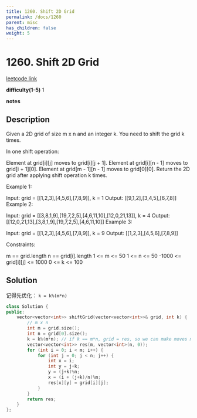 ```yaml
---
title: 1260. Shift 2D Grid
permalink: /docs/1260
parent: misc
has_children: false
weight: 5
---
```

# 1260. Shift 2D Grid
[leetcode link](https://leetcode.com/problems/shift-2d-grid/)

**difficulty(1-5)** 
1

**notes** 


## Description
Given a 2D grid of size m x n and an integer k. You need to shift the grid k times.

In one shift operation:

Element at grid[i][j] moves to grid[i][j + 1].
Element at grid[i][n - 1] moves to grid[i + 1][0].
Element at grid[m - 1][n - 1] moves to grid[0][0].
Return the 2D grid after applying shift operation k times.

 

Example 1:


Input: grid = [[1,2,3],[4,5,6],[7,8,9]], k = 1
Output: [[9,1,2],[3,4,5],[6,7,8]]
Example 2:


Input: grid = [[3,8,1,9],[19,7,2,5],[4,6,11,10],[12,0,21,13]], k = 4
Output: [[12,0,21,13],[3,8,1,9],[19,7,2,5],[4,6,11,10]]
Example 3:

Input: grid = [[1,2,3],[4,5,6],[7,8,9]], k = 9
Output: [[1,2,3],[4,5,6],[7,8,9]]
 

Constraints:

m == grid.length
n == grid[i].length
1 <= m <= 50
1 <= n <= 50
-1000 <= grid[i][j] <= 1000
0 <= k <= 100


## Solution
记得先优化： `k = k%(m*n)`
```c++
class Solution {
public:
    vector<vector<int>> shiftGrid(vector<vector<int>>& grid, int k) {
        // m x n
        int m = grid.size();
        int n = grid[0].size();
        k = k%(m*n); // if k == m*n, grid = res, so we can make moves minimum by reduce k 
        vector<vector<int>> res(m, vector<int>(n, 0));
        for (int i = 0; i < m; i++) {
            for (int j = 0; j < n; j++) {
                int x = i;
                int y = j+k;
                y = (j+k)%n;
                x = (i + (j+k)/n)%m;
                res[x][y] = grid[i][j];
            }
        }
        return res;
    }
};
``` 

<!-- 
Default label
{: .label }

Blue label
{: .label .label-blue }

Stable
{: .label .label-green }

New release
{: .label .label-purple }

Coming soon
{: .label .label-yellow }

Deprecated
{: .label .label-red } -->
